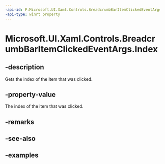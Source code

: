 ```yaml
---
-api-id: P:Microsoft.UI.Xaml.Controls.BreadcrumbBarItemClickedEventArgs.Index
-api-type: winrt property
---
```


# Microsoft.UI.Xaml.Controls.BreadcrumbBarItemClickedEventArgs.Index

<!--
public int Index { get; }
-->


## -description

Gets the index of the item that was clicked.

## -property-value

The index of the item that was clicked.

## -remarks

## -see-also

## -examples


